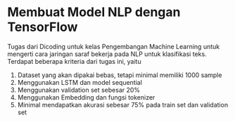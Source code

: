 # Membuat Model NLP dengan TensorFlow

Tugas dari Dicoding untuk kelas Pengembangan Machine Learning untuk mengerti cara jaringan saraf bekerja pada NLP untuk klasifikasi teks. Terdapat beberapa kriteria dari tugas ini, yaitu
1. Dataset yang akan dipakai bebas, tetapi minimal memiliki 1000 sample
2. Menggunakan LSTM dan model sequential
3. Menggunakan validation set sebesar 20%
4. Menggunakan Embedding dan fungsi tokenizer
5. Minimal mendapatkan akurasi sebesar 75% pada train set dan validation set
